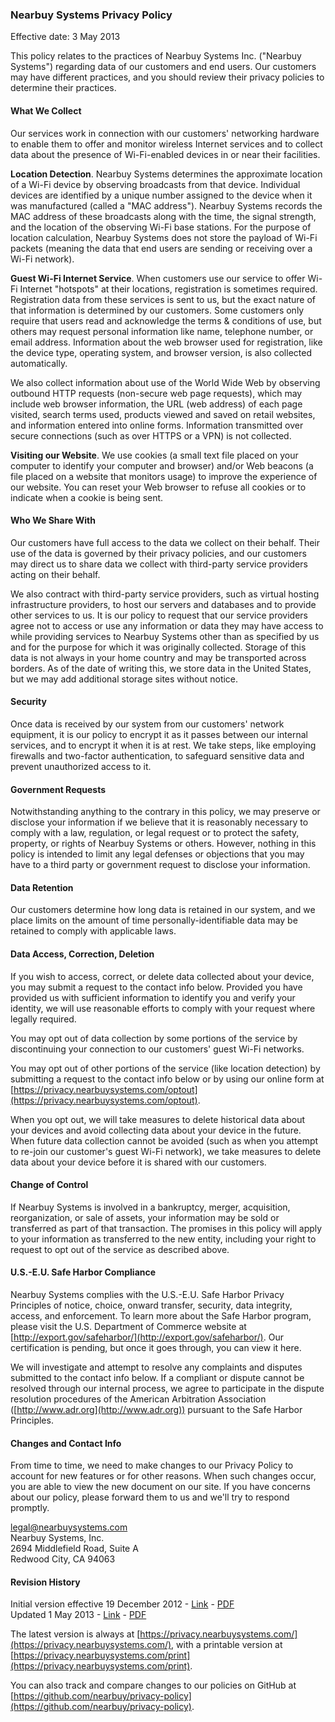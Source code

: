 ### Nearbuy Systems Privacy Policy

Effective date: 3 May 2013

This policy relates to the practices of Nearbuy Systems Inc. ("Nearbuy Systems") regarding data of our customers and end users. Our customers may have different practices, and you should review their privacy policies to determine their practices.#### What We CollectOur services work in connection with our customers' networking hardware to enable them to offer and monitor wireless Internet services and to collect data about the presence of Wi-Fi-enabled devices in or near their facilities. __Location Detection__. Nearbuy Systems determines the approximate location of a Wi-Fi device by observing broadcasts from that device. Individual devices are identified by a unique number assigned to the device when it was manufactured (called a "MAC address"). Nearbuy Systems records the MAC address of these broadcasts along with the time, the signal strength, and the location of the observing Wi-Fi base stations. For the purpose of location calculation, Nearbuy Systems does not store the payload of Wi-Fi packets (meaning the data that end users are sending or receiving over a Wi-Fi network). __Guest Wi-Fi Internet Service__. When customers use our service to offer Wi-Fi Internet "hotspots" at their locations, registration is sometimes required. Registration data from these services is sent to us, but the exact nature of that information is determined by our customers. Some customers only require that users read and acknowledge the terms & conditions of use, but others may request personal information like name, telephone number, or email address. Information about the web browser used for registration, like the device type, operating system, and browser version, is also collected automatically. We also collect information about use of the World Wide Web by observing outbound HTTP requests (non-secure web page requests), which may include web browser information, the URL (web address) of each page visited, search terms used, products viewed and saved on retail websites, and information entered into online forms. Information transmitted over secure connections (such as over HTTPS or a VPN) is not collected.__Visiting our Website__. We use cookies (a small text file placed on your computer to identify your computer and browser) and/or Web beacons (a file placed on a website that monitors usage) to improve the experience of our website. You can reset your Web browser to refuse all cookies or to indicate when a cookie is being sent. #### Who We Share WithOur customers have full access to the data we collect on their behalf. Their use of the data is governed by their privacy policies, and our customers may direct us to share data we collect with third-party service providers acting on their behalf. We also contract with third-party service providers, such as virtual hosting infrastructure providers, to host our servers and databases and to provide other services to us.  It is our policy to request that our service providers agree not to access or use any information or data they may have access to while providing services to Nearbuy Systems other than as specified by us and for the purpose for which it was originally collected. Storage of this data is not always in your home country and may be transported across borders.  As of the date of writing this, we store data in the United States, but we may add additional storage sites without notice.#### SecurityOnce data is received by our system from our customers' network equipment, it is our policy to encrypt it as it passes between our internal services, and to encrypt it when it is at rest. We take steps, like employing firewalls and two-factor authentication, to safeguard sensitive data and prevent unauthorized access to it. #### Government RequestsNotwithstanding anything to the contrary in this policy, we may preserve or disclose your information if we believe that it is reasonably necessary to comply with a law, regulation, or legal request or to protect the safety, property, or rights of Nearbuy Systems or others. However, nothing in this policy is intended to limit any legal defenses or objections that you may have to a third party or government request to disclose your information.#### Data RetentionOur customers determine how long data is retained in our system, and we place limits on the amount of time personally-identifiable data may be retained to comply with applicable laws. #### Data Access, Correction, DeletionIf you wish to access, correct, or delete data collected about your device, you may submit a request to the contact info below.  Provided you have provided us with sufficient information to identify you and verify your identity, we will use reasonable efforts to comply with your request where legally required. You may opt out of data collection by some portions of the service by discontinuing your connection to our customers' guest Wi-Fi networks. You may opt out of other portions of the service (like location detection) by submitting a request to the contact info below or by using our online form at [https://privacy.nearbuysystems.com/optout](https://privacy.nearbuysystems.com/optout). 
When you opt out, we will take measures to delete historical data about your devices and avoid collecting data about your device in the future. When future data collection cannot be avoided (such as when you attempt to re-join our customer's guest Wi-Fi network), we take measures to delete data about your device before it is shared with our customers. #### Change of ControlIf Nearbuy Systems is involved in a bankruptcy, merger, acquisition, reorganization, or sale of assets, your information may be sold or transferred as part of that transaction. The promises in this policy will apply to your information as transferred to the new entity, including your right to request to opt out of the service as described above.#### U.S.-E.U. Safe Harbor ComplianceNearbuy Systems complies with the U.S.-E.U. Safe Harbor Privacy Principles of notice, choice, onward transfer, security, data integrity, access, and enforcement. To learn more about the Safe Harbor program, please visit the U.S. Department of Commerce website at [http://export.gov/safeharbor/](http://export.gov/safeharbor/). Our certification is pending, but once it goes through, you can view it here. We will investigate and attempt to resolve any complaints and disputes submitted to the contact info below. If a compliant or dispute cannot be resolved through our internal process, we agree to participate in the dispute resolution procedures of the American Arbitration Association ([http://www.adr.org](http://www.adr.org)) pursuant to the Safe Harbor Principles.#### Changes and Contact InfoFrom time to time, we need to make changes to our Privacy Policy to account for new features or for other reasons. When such changes occur, you are able to view the new document on our site. If you have concerns about our policy, please forward them to us and we'll try to respond promptly.

<legal@nearbuysystems.com>  Nearbuy Systems, Inc.  
2694 Middlefield Road, Suite A  
Redwood City, CA 94063  #### Revision History

Initial version effective 19 December 2012 - [Link](https://github.com/nearbuy/privacy-policy/blob/master/nearbuy_systems_privacy_policy-20121219.md) - [PDF](https://github.com/nearbuy/privacy-policy/blob/master/nearbuy_systems_privacy_policy-20121219.pdf?raw=true)  Updated 1 May 2013 - [Link](https://github.com/nearbuy/privacy-policy/blob/master/nearbuy_systems_privacy_policy-20130503.md) - [PDF](https://github.com/nearbuy/privacy-policy/blob/master/nearbuy_systems_privacy_policy-20130503.pdf?raw=true)

The latest version is always at [https://privacy.nearbuysystems.com/](https://privacy.nearbuysystems.com/), with a printable version at [https://privacy.nearbuysystems.com/print](https://privacy.nearbuysystems.com/print). 

You can also track and compare changes to our policies on GitHub at [https://github.com/nearbuy/privacy-policy](https://github.com/nearbuy/privacy-policy).

  
  